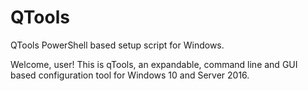 # QTools
QTools PowerShell based setup script for Windows.

Welcome, user! This is qTools, an expandable, command line and GUI based configuration tool for Windows 10 and Server 2016.
